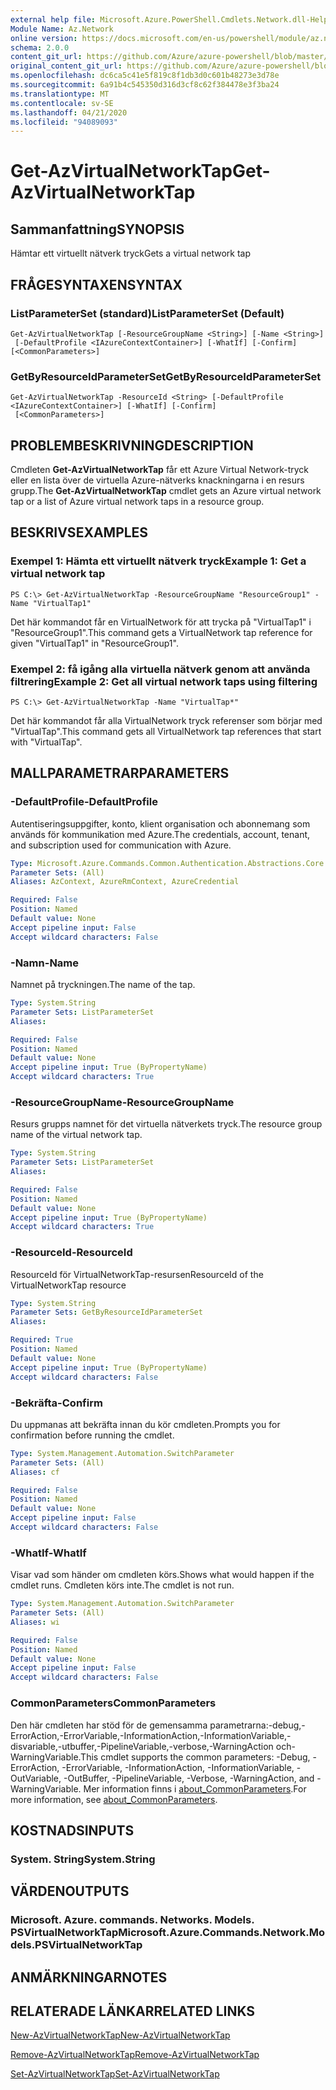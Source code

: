 ```yaml
---
external help file: Microsoft.Azure.PowerShell.Cmdlets.Network.dll-Help.xml
Module Name: Az.Network
online version: https://docs.microsoft.com/en-us/powershell/module/az.network/get-azvirtualnetworktap
schema: 2.0.0
content_git_url: https://github.com/Azure/azure-powershell/blob/master/src/Network/Network/help/Get-AzVirtualNetworkTap.md
original_content_git_url: https://github.com/Azure/azure-powershell/blob/master/src/Network/Network/help/Get-AzVirtualNetworkTap.md
ms.openlocfilehash: dc6ca5c41e5f819c8f1db3d0c601b48273e3d78e
ms.sourcegitcommit: 6a91b4c545350d316d3cf8c62f384478e3f3ba24
ms.translationtype: MT
ms.contentlocale: sv-SE
ms.lasthandoff: 04/21/2020
ms.locfileid: "94089093"
---
```

# <span data-ttu-id="7e81b-101">Get-AzVirtualNetworkTap</span><span class="sxs-lookup"><span data-stu-id="7e81b-101">Get-AzVirtualNetworkTap</span></span>

## <span data-ttu-id="7e81b-102">Sammanfattning</span><span class="sxs-lookup"><span data-stu-id="7e81b-102">SYNOPSIS</span></span>
<span data-ttu-id="7e81b-103">Hämtar ett virtuellt nätverk tryck</span><span class="sxs-lookup"><span data-stu-id="7e81b-103">Gets a virtual network tap</span></span>

## <span data-ttu-id="7e81b-104">FRÅGESYNTAXEN</span><span class="sxs-lookup"><span data-stu-id="7e81b-104">SYNTAX</span></span>

### <span data-ttu-id="7e81b-105">ListParameterSet (standard)</span><span class="sxs-lookup"><span data-stu-id="7e81b-105">ListParameterSet (Default)</span></span>
```
Get-AzVirtualNetworkTap [-ResourceGroupName <String>] [-Name <String>]
 [-DefaultProfile <IAzureContextContainer>] [-WhatIf] [-Confirm] [<CommonParameters>]
```

### <span data-ttu-id="7e81b-106">GetByResourceIdParameterSet</span><span class="sxs-lookup"><span data-stu-id="7e81b-106">GetByResourceIdParameterSet</span></span>
```
Get-AzVirtualNetworkTap -ResourceId <String> [-DefaultProfile <IAzureContextContainer>] [-WhatIf] [-Confirm]
 [<CommonParameters>]
```

## <span data-ttu-id="7e81b-107">PROBLEMBESKRIVNING</span><span class="sxs-lookup"><span data-stu-id="7e81b-107">DESCRIPTION</span></span>
<span data-ttu-id="7e81b-108">Cmdleten **Get-AzVirtualNetworkTap** får ett Azure Virtual Network-tryck eller en lista över de virtuella Azure-nätverks knackningarna i en resurs grupp.</span><span class="sxs-lookup"><span data-stu-id="7e81b-108">The **Get-AzVirtualNetworkTap** cmdlet gets an Azure virtual network tap or a list of Azure virtual network taps in a resource group.</span></span>

## <span data-ttu-id="7e81b-109">BESKRIVS</span><span class="sxs-lookup"><span data-stu-id="7e81b-109">EXAMPLES</span></span>

### <span data-ttu-id="7e81b-110">Exempel 1: Hämta ett virtuellt nätverk tryck</span><span class="sxs-lookup"><span data-stu-id="7e81b-110">Example 1: Get a virtual network tap</span></span>
```
PS C:\> Get-AzVirtualNetworkTap -ResourceGroupName "ResourceGroup1" -Name "VirtualTap1"
```

<span data-ttu-id="7e81b-111">Det här kommandot får en VirtualNetwork för att trycka på "VirtualTap1" i "ResourceGroup1".</span><span class="sxs-lookup"><span data-stu-id="7e81b-111">This command gets a VirtualNetwork tap reference for given "VirtualTap1" in "ResourceGroup1".</span></span>

### <span data-ttu-id="7e81b-112">Exempel 2: få igång alla virtuella nätverk genom att använda filtrering</span><span class="sxs-lookup"><span data-stu-id="7e81b-112">Example 2: Get all virtual network taps using filtering</span></span>
```
PS C:\> Get-AzVirtualNetworkTap -Name "VirtualTap*"
```

<span data-ttu-id="7e81b-113">Det här kommandot får alla VirtualNetwork tryck referenser som börjar med "VirtualTap".</span><span class="sxs-lookup"><span data-stu-id="7e81b-113">This command gets all VirtualNetwork tap references that start with "VirtualTap".</span></span>

## <span data-ttu-id="7e81b-114">MALLPARAMETRAR</span><span class="sxs-lookup"><span data-stu-id="7e81b-114">PARAMETERS</span></span>

### <span data-ttu-id="7e81b-115">-DefaultProfile</span><span class="sxs-lookup"><span data-stu-id="7e81b-115">-DefaultProfile</span></span>
<span data-ttu-id="7e81b-116">Autentiseringsuppgifter, konto, klient organisation och abonnemang som används för kommunikation med Azure.</span><span class="sxs-lookup"><span data-stu-id="7e81b-116">The credentials, account, tenant, and subscription used for communication with Azure.</span></span>

```yaml
Type: Microsoft.Azure.Commands.Common.Authentication.Abstractions.Core.IAzureContextContainer
Parameter Sets: (All)
Aliases: AzContext, AzureRmContext, AzureCredential

Required: False
Position: Named
Default value: None
Accept pipeline input: False
Accept wildcard characters: False
```

### <span data-ttu-id="7e81b-117">-Namn</span><span class="sxs-lookup"><span data-stu-id="7e81b-117">-Name</span></span>
<span data-ttu-id="7e81b-118">Namnet på tryckningen.</span><span class="sxs-lookup"><span data-stu-id="7e81b-118">The name of the tap.</span></span>

```yaml
Type: System.String
Parameter Sets: ListParameterSet
Aliases:

Required: False
Position: Named
Default value: None
Accept pipeline input: True (ByPropertyName)
Accept wildcard characters: True
```

### <span data-ttu-id="7e81b-119">-ResourceGroupName</span><span class="sxs-lookup"><span data-stu-id="7e81b-119">-ResourceGroupName</span></span>
<span data-ttu-id="7e81b-120">Resurs grupps namnet för det virtuella nätverkets tryck.</span><span class="sxs-lookup"><span data-stu-id="7e81b-120">The resource group name of the virtual network tap.</span></span>

```yaml
Type: System.String
Parameter Sets: ListParameterSet
Aliases:

Required: False
Position: Named
Default value: None
Accept pipeline input: True (ByPropertyName)
Accept wildcard characters: True
```

### <span data-ttu-id="7e81b-121">-ResourceId</span><span class="sxs-lookup"><span data-stu-id="7e81b-121">-ResourceId</span></span>
<span data-ttu-id="7e81b-122">ResourceId för VirtualNetworkTap-resursen</span><span class="sxs-lookup"><span data-stu-id="7e81b-122">ResourceId of the VirtualNetworkTap resource</span></span>

```yaml
Type: System.String
Parameter Sets: GetByResourceIdParameterSet
Aliases:

Required: True
Position: Named
Default value: None
Accept pipeline input: True (ByPropertyName)
Accept wildcard characters: False
```

### <span data-ttu-id="7e81b-123">-Bekräfta</span><span class="sxs-lookup"><span data-stu-id="7e81b-123">-Confirm</span></span>
<span data-ttu-id="7e81b-124">Du uppmanas att bekräfta innan du kör cmdleten.</span><span class="sxs-lookup"><span data-stu-id="7e81b-124">Prompts you for confirmation before running the cmdlet.</span></span>

```yaml
Type: System.Management.Automation.SwitchParameter
Parameter Sets: (All)
Aliases: cf

Required: False
Position: Named
Default value: None
Accept pipeline input: False
Accept wildcard characters: False
```

### <span data-ttu-id="7e81b-125">-WhatIf</span><span class="sxs-lookup"><span data-stu-id="7e81b-125">-WhatIf</span></span>
<span data-ttu-id="7e81b-126">Visar vad som händer om cmdleten körs.</span><span class="sxs-lookup"><span data-stu-id="7e81b-126">Shows what would happen if the cmdlet runs.</span></span> <span data-ttu-id="7e81b-127">Cmdleten körs inte.</span><span class="sxs-lookup"><span data-stu-id="7e81b-127">The cmdlet is not run.</span></span>

```yaml
Type: System.Management.Automation.SwitchParameter
Parameter Sets: (All)
Aliases: wi

Required: False
Position: Named
Default value: None
Accept pipeline input: False
Accept wildcard characters: False
```

### <span data-ttu-id="7e81b-128">CommonParameters</span><span class="sxs-lookup"><span data-stu-id="7e81b-128">CommonParameters</span></span>
<span data-ttu-id="7e81b-129">Den här cmdleten har stöd för de gemensamma parametrarna:-debug,-ErrorAction,-ErrorVariable,-InformationAction,-InformationVariable,-disvariable,-utbuffer,-PipelineVariable,-verbose,-WarningAction och-WarningVariable.</span><span class="sxs-lookup"><span data-stu-id="7e81b-129">This cmdlet supports the common parameters: -Debug, -ErrorAction, -ErrorVariable, -InformationAction, -InformationVariable, -OutVariable, -OutBuffer, -PipelineVariable, -Verbose, -WarningAction, and -WarningVariable.</span></span> <span data-ttu-id="7e81b-130">Mer information finns i [about_CommonParameters](http://go.microsoft.com/fwlink/?LinkID=113216).</span><span class="sxs-lookup"><span data-stu-id="7e81b-130">For more information, see [about_CommonParameters](http://go.microsoft.com/fwlink/?LinkID=113216).</span></span>

## <span data-ttu-id="7e81b-131">KOSTNADS</span><span class="sxs-lookup"><span data-stu-id="7e81b-131">INPUTS</span></span>

### <span data-ttu-id="7e81b-132">System. String</span><span class="sxs-lookup"><span data-stu-id="7e81b-132">System.String</span></span>

## <span data-ttu-id="7e81b-133">VÄRDEN</span><span class="sxs-lookup"><span data-stu-id="7e81b-133">OUTPUTS</span></span>

### <span data-ttu-id="7e81b-134">Microsoft. Azure. commands. Networks. Models. PSVirtualNetworkTap</span><span class="sxs-lookup"><span data-stu-id="7e81b-134">Microsoft.Azure.Commands.Network.Models.PSVirtualNetworkTap</span></span>

## <span data-ttu-id="7e81b-135">ANMÄRKNINGAR</span><span class="sxs-lookup"><span data-stu-id="7e81b-135">NOTES</span></span>

## <span data-ttu-id="7e81b-136">RELATERADE LÄNKAR</span><span class="sxs-lookup"><span data-stu-id="7e81b-136">RELATED LINKS</span></span>

[<span data-ttu-id="7e81b-137">New-AzVirtualNetworkTap</span><span class="sxs-lookup"><span data-stu-id="7e81b-137">New-AzVirtualNetworkTap</span></span>](./New-AzVirtualNetworkTap.md)

[<span data-ttu-id="7e81b-138">Remove-AzVirtualNetworkTap</span><span class="sxs-lookup"><span data-stu-id="7e81b-138">Remove-AzVirtualNetworkTap</span></span>](./Remove-AzVirtualNetworkTap.md)

[<span data-ttu-id="7e81b-139">Set-AzVirtualNetworkTap</span><span class="sxs-lookup"><span data-stu-id="7e81b-139">Set-AzVirtualNetworkTap</span></span>](./Set-AzVirtualNetworkTap.md)
